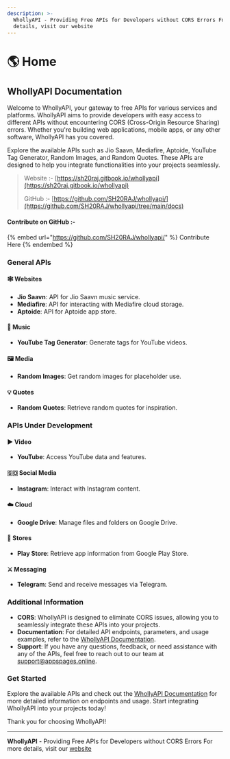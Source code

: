 ```yaml
---
description: >-
  WhollyAPI - Providing Free APIs for Developers without CORS Errors For more
  details, visit our website
---
```


# 🌎 Home

## WhollyAPI Documentation

Welcome to WhollyAPI, your gateway to free APIs for various services and platforms. WhollyAPI aims to provide developers with easy access to different APIs without encountering CORS (Cross-Origin Resource Sharing) errors. Whether you're building web applications, mobile apps, or any other software, WhollyAPI has you covered.

Explore the available APIs such as Jio Saavn, Mediafire, Aptoide, YouTube Tag Generator, Random Images, and Random Quotes. These APIs are designed to help you integrate functionalities into your projects seamlessly.



> Website :- [https://sh20raj.gitbook.io/whollyapi](https://sh20raj.gitbook.io/whollyapi)
>
> GitHub :- [https://github.com/SH20RAJ/whollyapi/](https://github.com/SH20RAJ/whollyapi/tree/main/docs)



#### Contribute on GitHub :-

{% embed url="https://github.com/SH20RAJ/whollyapi/" %}
Contribute Here
{% endembed %}

### General APIs

#### 🕸️ Websites

* **Jio Saavn**: API for Jio Saavn music service.
* **Mediafire**: API for interacting with Mediafire cloud storage.
* **Aptoide**: API for Aptoide app store.

#### 🎼 Music

* **YouTube Tag Generator**: Generate tags for YouTube videos.

#### 🖼️ Media

* **Random Images**: Get random images for placeholder use.

#### 💡 Quotes

* **Random Quotes**: Retrieve random quotes for inspiration.

### APIs Under Development

#### ▶️ Video

* **YouTube**: Access YouTube data and features.

#### 🇸🇴 Social Media

* **Instagram**: Interact with Instagram content.

#### ☁️ Cloud

* **Google Drive**: Manage files and folders on Google Drive.

#### 💎 Stores

* **Play Store**: Retrieve app information from Google Play Store.

#### ⚔️ Messaging

* **Telegram**: Send and receive messages via Telegram.

### Additional Information

* **CORS**: WhollyAPI is designed to eliminate CORS issues, allowing you to seamlessly integrate these APIs into your projects.
* **Documentation**: For detailed API endpoints, parameters, and usage examples, refer to the [WhollyAPI Documentation](https://sh20raj.gitbook.io/whollyapi/).
* **Support**: If you have any questions, feedback, or need assistance with any of the APIs, feel free to reach out to our team at support@appspages.online.

### Get Started

Explore the available APIs and check out the [WhollyAPI Documentation](https://sh20raj.gitbook.io/whollyapi/) for more detailed information on endpoints and usage. Start integrating WhollyAPI into your projects today!

Thank you for choosing WhollyAPI!

***

**WhollyAPI** - Providing Free APIs for Developers without CORS Errors For more details, visit our [website](https://wholly-api.appspages.online/)
